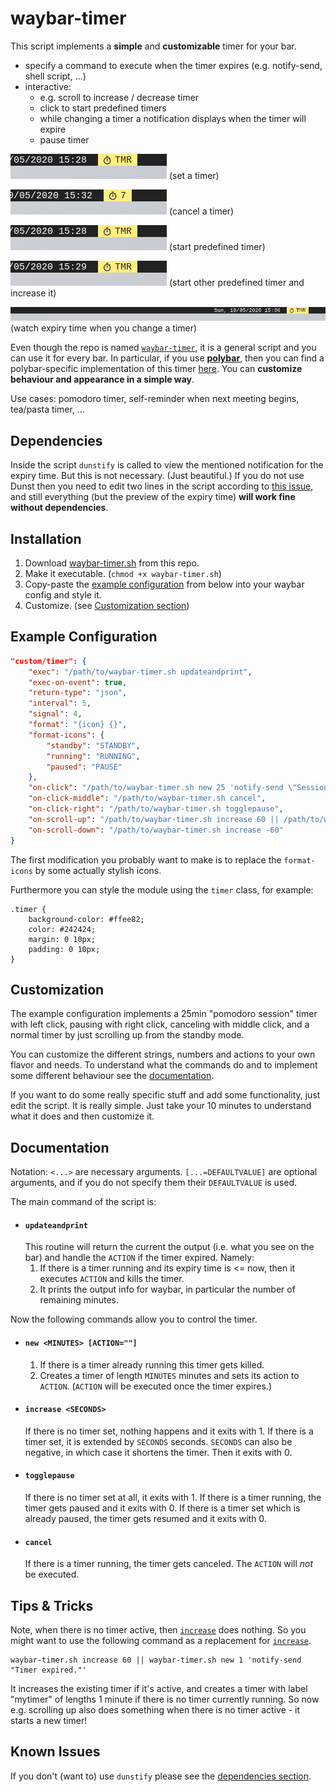 # waybar-timer

This script implements a **simple** and **customizable** timer for your bar.

- specify a command to execute when the timer expires (e.g. notify-send, shell script, ...)
- interactive:
  * e.g. scroll to increase / decrease timer
  * click to start predefined timers
  * while changing a timer a notification displays when the timer will expire
  * pause timer

![screenshot set timer](screenshots/setTimer.gif) (set a timer)

![screenshot cancel timer](screenshots/cancelTimer.gif) (cancel a timer)

![screenshot set predefined timer](screenshots/predefinedTimer.gif) (start predefined timer)

![screenshot set predefined timer 2 and increase it](screenshots/predefinedTimer2.gif) (start other predefined timer and increase it)

![screenshot see expiry time](screenshots/expiryTimePreview.gif) (watch expiry time when you change a timer)

Even though the repo is named [`waybar-timer`](#), it is a general script and you can use it for every bar.
In particular, if you use [**polybar**](https://github.com/polybar/polybar), then you can find a polybar-specific implementation of this timer [here](https://github.com/jbirnick/polybar-timer).
You can **customize behaviour and appearance in a simple way**.

Use cases: pomodoro timer, self-reminder when next meeting begins, tea/pasta timer, ...

## Dependencies

Inside the script `dunstify` is called to view the mentioned notification for the expiry time.
But this is not necessary. (Just beautiful.) If you do not use Dunst then you need to edit two lines in the script according to [this issue](https://github.com/jbirnick/polybar-timer/issues/3), and still everything (but the preview of the expiry time) **will work fine without dependencies**.

## Installation

1. Download [waybar-timer.sh](https://raw.githubusercontent.com/jbirnick/waybar-timer/master/waybar-timer.sh) from this repo.
2. Make it executable. (`chmod +x waybar-timer.sh`)
3. Copy-paste the [example configuration](#example-configuration) from below into your waybar config and style it.
4. Customize. (see [Customization section](#customization))

## Example Configuration

```json
"custom/timer": {
    "exec": "/path/to/waybar-timer.sh updateandprint",
    "exec-on-event": true,
    "return-type": "json",
    "interval": 5,
    "signal": 4,
    "format": "{icon} {}",
    "format-icons": {
        "standby": "STANDBY",
        "running": "RUNNING",
        "paused": "PAUSE"
    },
    "on-click": "/path/to/waybar-timer.sh new 25 'notify-send \"Session finished\"'",
    "on-click-middle": "/path/to/waybar-timer.sh cancel",
    "on-click-right": "/path/to/waybar-timer.sh togglepause",
    "on-scroll-up": "/path/to/waybar-timer.sh increase 60 || /path/to/waybar-timer.sh new 1 'notify-send -u critical \"Timer expired.\"'",
    "on-scroll-down": "/path/to/waybar-timer.sh increase -60"
}
```
The first modification you probably want to make is to replace the `format-icons` by some actually stylish icons.

Furthermore you can style the module using the `timer` class, for example:
```
.timer {
    background-color: #ffee82;
    color: #242424;
    margin: 0 10px;
    padding: 0 10px;
}
```

## Customization

The example configuration implements a 25min "pomodoro session" timer with left click, pausing with right click, canceling with middle click, and a normal timer by just scrolling up from the standby mode.

You can customize the different strings, numbers and actions to your own flavor and needs. To understand what the commands do and to implement some different behaviour see the [documentation](#documentation).

If you want to do some really specific stuff and add some functionality, just edit the script. It is really simple. Just take your 10 minutes to understand what it does and then customize it.

## Documentation

Notation: `<...>` are necessary arguments. `[...=DEFAULTVALUE]` are optional arguments,
and if you do not specify them their `DEFAULTVALUE` is used.

The main command of the script is:

- #### `updateandprint`
  This routine will return the current the output (i.e. what you see on the bar) and handle the `ACTION` if the timer expired.
  Namely:
  1. If there is a timer running and its expiry time is <= now, then it executes `ACTION` and kills the timer.
  2. It prints the output info for waybar, in particular the number of remaining minutes.

Now the following commands allow you to control the timer.

- #### `new <MINUTES> [ACTION=""]`
  1. If there is a timer already running this timer gets killed.
  2. Creates a timer of length `MINUTES` minutes and sets its action to `ACTION`. (`ACTION` will be executed once the timer expires.)

- #### `increase <SECONDS>`
  If there is no timer set, nothing happens and it exits with 1.
  If there is a timer set, it is extended by `SECONDS` seconds. `SECONDS` can also be negative, in which case it shortens the timer. Then it exits
  with 0.

- #### `togglepause`
  If there is no timer set at all, it exits with 1. If there is a timer running, the timer gets paused and it exits with 0. If there is a timer set which is already paused, the timer gets resumed and it exits with 0.

- #### `cancel`
  If there is a timer running, the timer gets canceled. The `ACTION` will _not_ be
  executed.

## Tips & Tricks

Note, when there is no timer active, then [`increase`](#increase-seconds) does nothing.
So you might want to use the following command as a replacement for [`increase`](#increase-seconds).
```
waybar-timer.sh increase 60 || waybar-timer.sh new 1 'notify-send "Timer expired."'
```
It increases the existing timer if it's active, and creates a timer with label
"mytimer" of lengths 1 minute if there is no timer currently running.
So now e.g. scrolling up also does something when there is no timer active - it starts a new timer!

## Known Issues

If you don't (want to) use `dunstify` please see the [dependencies section](#dependencies).
